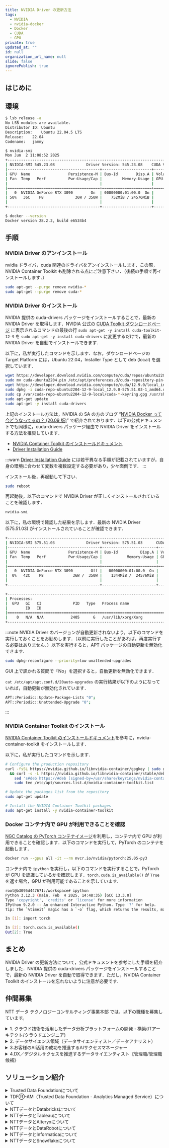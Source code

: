 ```yaml
---
title: NVIDIA Driver の更新方法
tags:
  - NVIDIA
  - nvidia-docker
  - Docker
  - CUDA
  - GPU
private: true
updated_at: ""
id: null
organization_url_name: null
slide: false
ignorePublish: true
---
```


## はじめに

## 環境

```sh
$ lsb_release -a
No LSB modules are available.
Distributor ID:	Ubuntu
Description:	Ubuntu 22.04.5 LTS
Release:	22.04
Codename:	jammy
```

```sh
$ nvidia-smi
Mon Jun  2 11:08:52 2025
+---------------------------------------------------------------------------------------+
| NVIDIA-SMI 545.23.08              Driver Version: 545.23.08    CUDA Version: 12.3     |
|-----------------------------------------+----------------------+----------------------+
| GPU  Name                 Persistence-M | Bus-Id        Disp.A | Volatile Uncorr. ECC |
| Fan  Temp   Perf          Pwr:Usage/Cap |         Memory-Usage | GPU-Util  Compute M. |
|                                         |                      |               MIG M. |
|=========================================+======================+======================|
|   0  NVIDIA GeForce RTX 3090        On  | 00000000:01:00.0  On |                  N/A |
| 50%   36C    P8              36W / 350W |    752MiB / 24576MiB |     16%      Default |
|                                         |                      |                  N/A |
+-----------------------------------------+----------------------+----------------------+
```

```sh
$ docker --version
Docker version 28.2.2, build e6534b4
```

## 手順

### NVIDIA Driver のアンインストール

nvidia ドライバ，cuda 関連のドライバをアンインストールします．この際，NVIDIA Container Toolkit も削除される点にご注意下さい．（後続の手順で再インストールします．）

```sh
sudo apt-get --purge remove nvidia-*
sudo apt-get --purge remove cuda-*
```

### NVIDIA Driver のインストール

NVIDIA 提供の cuda-drivers パッケージをインストールすることで，最新の NVIDIA Driver を取得します．NVIDIA 公式の [CUDA Toolkit ダウンロードページ](https://developer.nvidia.com/cuda-downloads?target_os=Linux&target_arch=x86_64&Distribution=Ubuntu&target_version=22.04&target_type=deb_local) に表示されるコマンドの最後の行 `sudo apt-get -y install cuda-toolkit-12-9` を `sudo apt-get -y install cuda-drivers` に変更するだけで，最新の NVIDIA Driver を自動でインストールできます．

以下に，私が実行したコマンドを示します．なお，ダウンロードページの Target Platform には，Ubuntu 22.04，Installer Type として deb (local) を選択しています．

```sh
wget https://developer.download.nvidia.com/compute/cuda/repos/ubuntu2204/x86_64/cuda-ubuntu2204.pin
sudo mv cuda-ubuntu2204.pin /etc/apt/preferences.d/cuda-repository-pin-600
wget https://developer.download.nvidia.com/compute/cuda/12.9.0/local_installers/cuda-repo-ubuntu2204-12-9-local_12.9.0-575.51.03-1_amd64.deb
sudo dpkg -i cuda-repo-ubuntu2204-12-9-local_12.9.0-575.51.03-1_amd64.deb
sudo cp /var/cuda-repo-ubuntu2204-12-9-local/cuda-*-keyring.gpg /usr/share/keyrings/
sudo apt-get update
sudo apt-get -y install cuda-drivers
```

上記のインストール方法は，NVIDIA の SA の方のブログ “[NVIDIA Docker って今どうなってるの？ (20.09 版)](https://medium.com/nvidiajapan/nvidia-docker-%E3%81%A3%E3%81%A6%E4%BB%8A%E3%81%A9%E3%81%86%E3%81%AA%E3%81%A3%E3%81%A6%E3%82%8B%E3%81%AE-20-09-%E7%89%88-558fae883f44)” で紹介されております．以下の公式ドキュメントでも同様に，cuda-drivers パッケージ経由で NVIDIA Driver をインストールする方法を推奨しています．

- [NVIDIA Container Toolkit のインストールドキュメント](https://docs.nvidia.com/datacenter/cloud-native/container-toolkit/latest/install-guide.html)
- [Driver Installation Guide](https://docs.nvidia.com/datacenter/tesla/driver-installation-guide/index.html#ubuntu)

:::warn
[Driver Installation Guide](https://docs.nvidia.com/datacenter/tesla/driver-installation-guide/index.html#ubuntu) には若干異なる手順が記載されていますが，自身の環境に合わせて変数を複数設定する必要があり，少々面倒です．
:::

インストール後，再起動して下さい．

```sh
sudo reboot
```

再起動後，以下のコマンドで NVIDIA Driver が正しくインストールされていることを確認します．

```sh
nvidia-smi
```

以下に，私の環境で確認した結果を示します．最新の NVIDIA Driver (575.51.03) がインストールされていることが確認できます．

```sh
+-----------------------------------------------------------------------------------------+
| NVIDIA-SMI 575.51.03              Driver Version: 575.51.03      CUDA Version: 12.9     |
|-----------------------------------------+------------------------+----------------------+
| GPU  Name                 Persistence-M | Bus-Id          Disp.A | Volatile Uncorr. ECC |
| Fan  Temp   Perf          Pwr:Usage/Cap |           Memory-Usage | GPU-Util  Compute M. |
|                                         |                        |               MIG M. |
|=========================================+========================+======================|
|   0  NVIDIA GeForce RTX 3090        Off |   00000000:01:00.0  On |                  N/A |
|  0%   42C    P8             36W /  350W |    1344MiB /  24576MiB |     23%      Default |
|                                         |                        |                  N/A |
+-----------------------------------------+------------------------+----------------------+

+-----------------------------------------------------------------------------------------+
| Processes:                                                                              |
|  GPU   GI   CI              PID   Type   Process name                        GPU Memory |
|        ID   ID                                                               Usage      |
|=========================================================================================|
|    0   N/A  N/A            2405      G   /usr/lib/xorg/Xorg                      480MiB |
+-----------------------------------------------------------------------------------------+
```

:::note
NVIDIA Driver のバージョンが自動更新されないよう，以下のコマンドを実行しておくことをお勧めします．（以前に実行したことがあれば，再度実行する必要はありません．）以下を実行すると，APT パッケージの自動更新を無効化できます．

```sh
sudo dpkg-reconfigure --priority=low unattended-upgrades
```

GUI 上で訊かれる質問で「No」を選択すると，自動更新を無効化できます．

`cat /etc/apt/apt.conf.d/20auto-upgrades` の実行結果が以下のようになっていれば，自動更新が無効化されています．

```sh
APT::Periodic::Update-Package-Lists "0";
APT::Periodic::Unattended-Upgrade "0";
```

:::

### NVIDIA Container Toolkit のインストール

[NVIDIA Container Toolkit のインストールドキュメント](https://docs.nvidia.com/datacenter/cloud-native/container-toolkit/latest/install-guide.html#with-apt-ubuntu-debian)を参考に，nvidia-container-toolkit をインストールします．

以下に，私が実行したコマンドを示します．

```sh
# Configure the production repository
curl -fsSL https://nvidia.github.io/libnvidia-container/gpgkey | sudo gpg --dearmor -o /usr/share/keyrings/nvidia-container-toolkit-keyring.gpg \
  && curl -s -L https://nvidia.github.io/libnvidia-container/stable/deb/nvidia-container-toolkit.list | \
    sed 's#deb https://#deb [signed-by=/usr/share/keyrings/nvidia-container-toolkit-keyring.gpg] https://#g' | \
    sudo tee /etc/apt/sources.list.d/nvidia-container-toolkit.list

# Update the packages list from the repository
sudo apt-get update

# Install the NVIDIA Container Toolkit packages
sudo apt-get install -y nvidia-container-toolkit
```

### Docker コンテナ内で GPU が利用できることを確認

[NGC Catalog の PyTorch コンテナイメージ](https://catalog.ngc.nvidia.com/orgs/nvidia/containers/pytorch)を利用し，コンテナ内で GPU が利用できることを確認します．以下のコマンドを実行して，PyTorch のコンテナを起動します．

```sh
docker run --gpus all -it --rm nvcr.io/nvidia/pytorch:25.05-py3
```

コンテナ内で `ipython` を実行し，以下のコマンドを実行することで，PyTorch が GPU を認識しているかを確認します．`torch.cuda.is_available()` が `True` を返す場合，GPU が利用可能であることを示しています．

```sh
root@b3095d447671:/workspace# ipython
Python 3.12.3 (main, Feb  4 2025, 14:48:35) [GCC 13.3.0]
Type 'copyright', 'credits' or 'license' for more information
IPython 9.2.0 -- An enhanced Interactive Python. Type '?' for help.
Tip: The `%timeit` magic has a `-o` flag, which returns the results, making it easy to plot. See `%timeit?`.

In [1]: import torch

In [2]: torch.cuda.is_available()
Out[2]: True
```

## まとめ

NVIDIA Driver の更新方法について，公式ドキュメントを参考にした手順を紹介しました．NVIDIA 提供の cuda-drivers パッケージをインストールすることで，最新の NVIDIA Driver を自動で取得できます．ただし，NVIDIA Container Toolkit のインストールを忘れないように注意が必要です．

## 仲間募集

NTT データ テクノロジーコンサルティング事業本部 では、以下の職種を募集しています。

<details><summary>1. クラウド技術を活用したデータ分析プラットフォームの開発・構築(ITアーキテクト/クラウドエンジニア)</summary>

クラウド／プラットフォーム技術の知見に基づき、DWH、BI、ETL 領域におけるソリューション開発を推進します。
https://enterprise-aiiot.nttdata.com/recruitment/career_sp/cloud_engineer

</details>

<details><summary>2. データサイエンス領域（データサイエンティスト／データアナリスト）</summary>

データ活用／情報処理／AI／BI／統計学などの情報科学を活用し、よりデータサイエンスの観点から、データ分析プロジェクトのリーダーとしてお客様の DX／デジタルサクセスを推進します。
https://enterprise-aiiot.nttdata.com/recruitment/career_sp/datascientist

</details>

<details><summary>3.お客様のAI活用の成功を推進するAIサクセスマネージャー</summary>

DataRobot をはじめとした AI ソリューションやサービスを使って、
お客様の AI プロジェクトを成功させ、ビジネス価値を創出するための活動を実施し、
お客様内での AI 活用を拡大、NTT データが提供する AI ソリューションの利用継続を推進していただく人材を募集しています。
https://nttdata.jposting.net/u/job.phtml?job_code=804

</details>

<details><summary>4.DX／デジタルサクセスを推進するデータサイエンティスト《管理職/管理職候補》</summary>
データ分析プロジェクトのリーダとして、正確な課題の把握、適切な評価指標の設定、分析計画策定や適切な分析手法や技術の評価・選定といったデータ活用の具現化、高度化を行い分析結果の見える化・お客様の納得感醸成を行うことで、ビジネス成果・価値を出すアクションへとつなげることができるデータサイエンティスト人材を募集しています。

https://nttdata.jposting.net/u/job.phtml?job_code=898

</details>

## ソリューション紹介

<details><summary> Trusted Data Foundationについて</summary><div>

～データ資産を分析活用するための環境をオールインワンで提供するソリューション～
https://www.nttdata.com/jp/ja/lineup/tdf/
最新のクラウド技術を採用して弊社が独自に設計したリファレンスアーキテクチャ（Datalake+DWH+AI/BI）を顧客要件に合わせてカスタマイズして提供します。
可視化、機械学習、DeepLearning などデータ資産を分析活用するための環境がオールインワンで用意されており、これまでとは別次元の量と質のデータを用いてアジリティ高く DX 推進を実現できます。

</div></details>

<details><summary> TDFⓇ-AM（Trusted Data Foundation - Analytics Managed Service）について</summary><div>

～データ活用基盤の段階的な拡張支援 (Quick Start) と保守運用のマネジメント（Analytics Managed）をご提供することでお客様の DX を成功に導く、データ活用プラットフォームサービス～
https://www.nttdata.com/jp/ja/lineup/tdf_am/
TDFⓇ-AM は、データ活用を Quick に始めることができ、データ活用の成熟度に応じて段階的に環境を拡張します。プラットフォームの保守運用は NTT データが一括で実施し、お客様は成果創出に専念することが可能です。また、日々最新のテクノロジーをキャッチアップし、常に活用しやすい環境を提供します。なお、ご要望に応じて上流のコンサルティングフェーズから AI/BI などのデータ活用支援に至るまで、End to End で課題解決に向けて伴走することも可能です。

</div></details>

<details><summary> NTTデータとDatabricksについて </summary>
NTTデータは、お客様企業のデジタル変革・DXの成功に向けて、「databricks」のソリューションの提供に加え、情報活用戦略の立案から、AI技術の活用も含めたアナリティクス、分析基盤構築・運用、分析業務のアウトソースまで、ワンストップの支援を提供いたします。

https://www.nttdata.com/jp/ja/lineup/databricks/

</details>

<details><summary>NTTデータとTableauについて </summary><div>

ビジュアル分析プラットフォームの Tableau と 2014 年にパートナー契約を締結し、自社の経営ダッシュボード基盤への採用や独自のコンピテンシーセンターの設置などの取り組みを進めてきました。さらに 2019 年度には Salesforce とワンストップでのサービスを提供開始するなど、積極的にビジネスを展開しています。

これまで Partner of the Year, Japan を 4 年連続で受賞しており、2021 年にはアジア太平洋地域で最もビジネスに貢献したパートナーとして表彰されました。
また、2020 年度からは、Tableau を活用したデータ活用促進のコンサルティングや導入サービスの他、AI 活用やデータマネジメント整備など、お客さまの企業全体のデータ活用民主化を成功させるためのノウハウ・方法論を体系化した「デジタルサクセス」プログラムを提供開始しています。

https://www.nttdata.com/jp/ja/lineup/tableau/

</div></details>

<details><summary>NTTデータとAlteryxについて </summary><div>
Alteryxは、業務ユーザーからIT部門まで誰でも使えるセルフサービス分析プラットフォームです。

Alteryx 導入の豊富な実績を持つ NTT データは、最高位にあたる Alteryx Premium パートナーとしてお客さまをご支援します。

導入時のプロフェッショナル支援など独自メニューを整備し、特定の業種によらない多くのお客さまに、Alteryx を活用したサービスの強化・拡充を提供します。

https://www.nttdata.com/jp/ja/lineup/alteryx/

</div></details>

<details><summary>NTTデータとDataRobotについて </summary><div>
DataRobotは、包括的なAIライフサイクルプラットフォームです。

NTT データは DataRobot 社と戦略的資本業務提携を行い、経験豊富なデータサイエンティストが AI・データ活用を起点にお客様のビジネスにおける価値創出をご支援します。

https://www.nttdata.com/jp/ja/lineup/datarobot/

</div></details>

<details><summary> NTTデータとInformaticaについて</summary><div>

データ連携や処理方式を専門領域として 10 年以上取り組んできたプロ集団である NTT データは、データマネジメント領域でグローバルでの高い評価を得ている Informatica 社とパートナーシップを結び、サービス強化を推進しています。

https://www.nttdata.com/jp/ja/lineup/informatica/

</div></details>

<details><summary>NTTデータとSnowflakeについて </summary><div>
NTTデータでは、Snowflake Inc.とソリューションパートナー契約を締結し、クラウド・データプラットフォーム「Snowflake」の導入・構築、および活用支援を開始しています。

NTT データではこれまでも、独自ノウハウに基づき、ビッグデータ・AI など領域に係る市場競争力のあるさまざまなソリューションパートナーとともにエコシステムを形成し、お客さまのビジネス変革を導いてきました。
Snowflake は、これら先端テクノロジーとのエコシステムの形成に強みがあり、NTT データはこれらを組み合わせることでお客さまに最適なインテグレーションをご提供いたします。

https://www.nttdata.com/jp/ja/lineup/snowflake/

</div></details>
